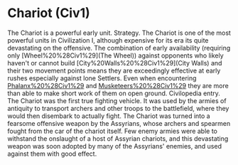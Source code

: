 # Chariot (Civ1)

The Chariot is a powerful early unit.
Strategy.
The Chariot is one of the most powerful units in Civilization I, although expensive for its era its quite devastating on the offensive. The combination of early availability (requiring only [Wheel%20%28Civ1%29](The Wheel)) against opponents who likely haven't or cannot build [City%20Walls%20%28Civ1%29](City Walls) and their two movement points means they are exceedingly effective at early rushes especially against lone Settlers. Even when encountering [Phalanx%20%28Civ1%29](Phalanxes) and [Musketeers%20%28Civ1%29](Musketeers) they are more than able to make short work of them on open ground.
Civilopedia entry.
The Chariot was the first true fighting vehicle. It was used by the armies of antiquity to transport archers and other troops to the battlefield, where they would then disembark to actually fight. The Chariot was turned into a fearsome offensive weapon by the Assyrians, whose archers and spearmen fought from the car of the chariot itself. Few enemy armies were able to withstand the onslaught of a host of Assyrian chariots, and this devastating weapon was soon adopted by many of the Assyrians' enemies, and used against them with good effect.